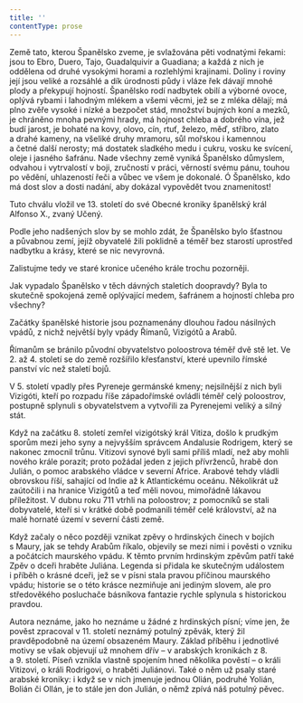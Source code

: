```yaml
---
title: ''
contentType: prose
---
```


<section>

Země tato, kterou Španělsko zveme, je svlažována pěti vodnatými řekami: jsou to Ebro, Duero, Tajo, Guadalquivir a Guadiana; a každá z nich je oddělena od druhé vysokými horami a rozlehlými krajinami. Doliny i roviny její jsou veliké a rozsáhlé a dík úrodnosti půdy i vláze řek dávají mnohé plody a překypují hojností. Španělsko rodí nadbytek obilí a výborné ovoce, oplývá rybami i lahodným mlékem a všemi věcmi, jež se z mléka dělají; má plno zvěře vysoké i nízké a bezpočet stád, množství bujných koní a mezků, je chráněno mnoha pevnými hrady, má hojnost chleba a dobrého vína, jež budí jarost, je bohaté na kovy, olovo, cín, rtuť, železo, měď, stříbro, zlato a drahé kameny, na všeliké druhy mramoru, sůl mořskou i kamennou a četné další nerosty; má dostatek sladkého medu i cukru, vosku ke svícení, oleje i jasného šafránu. Nade všechny země vyniká Španělsko důmyslem, odvahou i vytrvalostí v boji, zručností v práci, věrností svému pánu, touhou po vědění, uhlazeností řeči a vůbec ve všem je dokonalé. Ó Španělsko, kdo má dost slov a dosti nadání, aby dokázal vypovědět tvou znamenitost!

</section>

<section>

Tuto chválu vložil ve 13. století do své Obecné kroniky španělský král Alfonso X., zvaný Učený.

Podle jeho nadšených slov by se mohlo zdát, že Španělsko bylo šťastnou a půvabnou zemí, jejíž obyvatelé žili poklidně a téměř bez starostí uprostřed nadbytku a krásy, které se nic nevyrovná.

Zalistujme tedy ve staré kronice učeného krále trochu pozorněji.

Jak vypadalo Španělsko v těch dávných staletích doopravdy? Byla to skutečně spokojená země oplývající medem, šafránem a hojností chleba pro všechny?

Začátky španělské historie jsou poznamenány dlouhou řadou násilných vpádů, z nichž největší byly vpády Římanů, Vizigótů a Arabů.

Římanům se bránilo původní obyvatelstvo poloostrova téměř dvě stě let. Ve 2. až 4. století se do země rozšířilo křesťanství, které upevnilo římské panství víc než staletí bojů.

V 5. století vpadly přes Pyreneje germánské kmeny; nejsilnější z nich byli Vizigóti, kteří po rozpadu říše západořímské ovládli téměř celý poloostrov, postupně splynuli s obyvatelstvem a vytvořili za Pyrenejemi veliký a silný stát.

Když na začátku 8. století zemřel vizigótský král Vitiza, došlo k prudkým sporům mezi jeho syny a nejvyšším správcem Andalusie Rodrigem, který se nakonec zmocnil trůnu. Vitizovi synové byli sami příliš mladí, než aby mohli nového krále porazit; proto požádal jeden z jejich přívrženců, hrabě don Julián, o pomoc arabského vládce v severní Africe. Arabové tehdy vládli obrovskou říší, sahající od Indie až k Atlantickému oceánu. Několikrát už zaútočili i na hranice Vizigótů a teď měli novou, mimořádně lákavou příležitost. V dubnu roku 711 vtrhli na poloostrov; z pomocníků se stali dobyvatelé, kteří si v krátké době podmanili téměř celé království, až na malé hornaté území v severní části země.

Když začaly o něco později vznikat zpěvy o hrdinských činech v bojích s Maury, jak se tehdy Arabům říkalo, objevily se mezi nimi i pověsti o vzniku a počátcích maurského vpádu. K těmto prvním hrdinským zpěvům patří také Zpěv o dceři hraběte Juliána. Legenda si přidala ke skutečným událostem i příběh o krásné dceři, jež se v písni stala pravou příčinou maurského vpádu; historie se o této krásce nezmiňuje ani jediným slovem, ale pro středověkého posluchače básníkova fantazie rychle splynula s historickou pravdou.

Autora neznáme, jako ho neznáme u žádné z hrdinských písní; víme jen, že pověst zpracoval v 11. století neznámý potulný zpěvák, který žil pravděpodobně na území obsazeném Maury. Základ příběhu i jednotlivé motivy se však objevují už mnohem dřív – v arabských kronikách z 8. a 9. století. Píseň vznikla vlastně spojením hned několika pověstí – o králi Vitizovi, o králi Rodrigovi, o hraběti Juliánovi. Také o něm už psaly staré arabské kroniky: i když se v nich jmenuje jednou Olián, podruhé Yolián, Bolián či Ollán, je to stále jen don Julián, o němž zpívá náš potulný pěvec.

</section>
